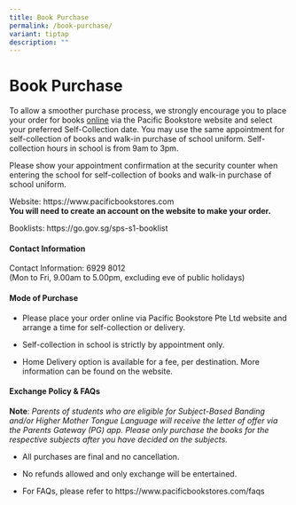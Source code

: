 ```yaml
---
title: Book Purchase
permalink: /book-purchase/
variant: tiptap
description: ""
---
```

<h1><strong>Book Purchase</strong></h1>
<p></p>
<p>To allow a smoother purchase process, we strongly encourage you to place
your order for books <u>online</u> via the Pacific Bookstore website and
select your preferred Self-Collection date. You may use the same appointment
for self-collection of books and walk-in purchase of school uniform. Self-collection
hours in school is from 9am to 3pm.</p>
<p></p>
<p>Please show your appointment confirmation at the security counter when
entering the school for self-collection of books and walk-in purchase of
school uniform.</p>
<p></p>
<p>Website: <a rel="noopener noreferrer nofollow" target="_blank">https://www.pacificbookstores.com</a>
<br><strong>You will need to create an account on the website to make your order.</strong>
</p>
<p></p>
<p>Booklists: <a rel="noopener noreferrer nofollow" target="_blank">https://go.gov.sg/sps-s1-booklist</a>
</p>
<h4>Contact Information</h4>
<p>Contact Information: 6929 8012
<br>(Mon to Fri, 9.00am to 5.00pm, excluding eve of public holidays)</p>
<p></p>
<h4>Mode of Purchase</h4>
<ul data-tight="true" class="tight">
<li>
<p>Please place your order online via Pacific Bookstore Pte Ltd website and
arrange a time for self-collection or delivery.</p>
</li>
<li>
<p>Self-collection in school is strictly by appointment only.</p>
</li>
<li>
<p>Home Delivery option is available for a fee, per destination. More information
can be found on the website.</p>
</li>
</ul>
<p></p>
<h4>Exchange Policy &amp; FAQs</h4>
<p><strong>Note</strong>: <em>Parents of students who are eligible for Subject-Based Banding and/or Higher Mother Tongue Language will receive the letter of offer via the Parents Gateway (PG) app.</em>  <em>Please only purchase the books for the respective subjects after you have decided on the subjects.</em>
</p>
<ul data-tight="true" class="tight">
<li>
<p>All purchases are final and no cancellation.</p>
</li>
<li>
<p>No refunds allowed and only exchange will be entertained.</p>
</li>
<li>
<p>For FAQs, please refer to <a rel="noopener noreferrer nofollow" target="_blank">https://www.pacificbookstores.com/faqs</a>
</p>
</li>
</ul>
<p></p>